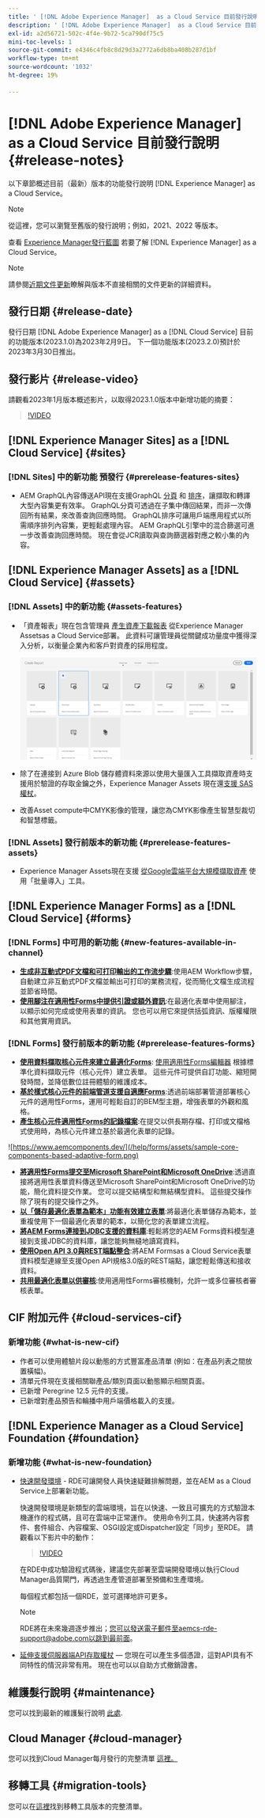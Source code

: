 ```yaml
---
title: ' [!DNL Adobe Experience Manager]  as a Cloud Service 目前發行說明。'
description: ' [!DNL Adobe Experience Manager]  as a Cloud Service 目前發行說明。'
exl-id: a2d56721-502c-4f4e-9b72-5ca790df75c5
mini-toc-levels: 1
source-git-commit: e4346c4fb8c8d29d3a2772a6db8ba408b287d1bf
workflow-type: tm+mt
source-wordcount: '1032'
ht-degree: 19%

---
```



# [!DNL Adobe Experience Manager] as a Cloud Service 目前發行說明 {#release-notes}

以下章節概述目前（最新）版本的功能發行說明 [!DNL Experience Manager] as a Cloud Service。

>[!NOTE]
>
>從這裡，您可以瀏覽至舊版的發行說明；例如，2021、2022 等版本。
>
>查看 [Experience Manager發行藍圖](https://experienceleague.adobe.com/docs/experience-manager-release-information/aem-release-updates/update-releases-roadmap.html?lang=zh-Hant) 若要了解 [!DNL Experience Manager] as a Cloud Service。

>[!NOTE]
>
>請參閱[近期文件更新](https://experienceleague.adobe.com/docs/experience-manager-release-information/aem-release-updates/doc-updates/documentation-updates.html)瞭解與版本不直接相關的文件更新的詳細資料。

## 發行日期 {#release-date}

發行日期 [!DNL Adobe Experience Manager] as a [!DNL Cloud Service] 目前的功能版本(2023.1.0)為2023年2月9日。 下一個功能版本(2023.2.0)預計於2023年3月30日推出。

## 發行影片 {#release-video}

請觀看2023年1月版本概述影片，以取得2023.1.0版本中新增功能的摘要：

>[!VIDEO](https://video.tv.adobe.com/v/3413479/?quality=12)

## [!DNL Experience Manager Sites] as a [!DNL Cloud Service] {#sites}

### [!DNL Sites] 中的新功能 預發行 {#prerelease-features-sites}

* AEM GraphQL內容傳送API現在支援GraphQL [分頁](/help/headless/graphql-api/content-fragments.md#paging) 和 [排序](/help/headless/graphql-api/content-fragments.md#sorting)，讓擷取和轉譯大型內容集更有效率。 GraphQL分頁可透過在子集中傳回結果，而非一次傳回所有結果，來改善查詢回應時間。 GraphQL排序可讓用戶端應用程式以所需順序排列內容集，更輕鬆處理內容。  AEM GraphQL引擎中的混合篩選可進一步改善查詢回應時間。 現在會從JCR讀取與查詢篩選器對應之較小集的內容。

## [!DNL Experience Manager Assets] as a [!DNL Cloud Service] {#assets}

### [!DNL Assets] 中的新功能 {#assets-features}

* 「資產報表」現在包含管理員 [產生資產下載報表](/help/assets/asset-reports.md) 從Experience Manager Assetsas a Cloud Service部署。 此資料可讓管理員從關鍵成功量度中獲得深入分析，以衡量企業內和客戶對資產的採用程度。

   ![其他格式的 PDF 轉譯](/help/release-notes/assets/choose_report.png)

* 除了在連接到 Azure Blob 儲存體資料來源以使用大量匯入工具擷取資產時支援用於驗證的存取金鑰之外，Experience Manager Assets 現在還[支援 SAS 權杖](/help/assets/add-assets.md#asset-bulk-ingestor)。

* 改善Asset compute中CMYK影像的管理，讓您為CMYK影像產生智慧型裁切和智慧標籤。

### [!DNL Assets] 發行前版本的新功能 {#prerelease-features-assets}

* Experience Manager Assets現在支援 [從Google雲端平台大規模擷取資產](/help/assets/add-assets.md#asset-bulk-ingestor) 使用「批量導入」工具。

## [!DNL Experience Manager Forms] as a [!DNL Cloud Service] {#forms}

### [!DNL Forms] 中可用的新功能 {#new-features-available-in-channel}

* **[生成非互動式PDF文檔和可打印輸出的工作流步驟](/help/forms/aem-forms-workflow-step-reference.md)**:使用AEM Workflow步驟，自動建立非互動式PDF文檔並輸出可打印的業務流程，從而簡化文檔生成流程並節省時間。
* **[使用腳注在適用性Forms中提供引證或額外資訊](/help/forms/footnotes-richtextsupport.md)**:在最適化表單中使用腳注，以顯示如何完成或使用表單的資訊。 您也可以用它來提供括弧資訊、版權權限和其他實用資訊。

### [!DNL Forms] 發行前版本的新功能 {#prerelease-features-forms}

* **[使用資料擷取核心元件來建立最適化Forms](https://experienceleague.adobe.com/docs/experience-manager-core-components/using/adaptive-forms/introduction.html?lang=en)**: [使用適用性Forms編輯器](/help/forms/creating-adaptive-form-core-components.md) 根據標準化資料擷取元件（核心元件）建立表單。 這些元件可提供自訂功能、縮短開發時間，並降低數位註冊體驗的維護成本。
* **[基於樣式核心元件的前端管道支援自適應Forms](/help/forms/using-themes-in-core-components.md)**:透過前端部署管道部署核心元件的適用性Forms，運用可輕鬆自訂的BEM型主題，增強表單的外觀和風格。
* **[產生核心元件適用性Forms的記錄檔案](/help/forms/generate-document-of-record-core-components.md)**:在提交以供長期存檔、打印或文檔格式使用時，為核心元件建立基於最適化表單的記錄。

![https://www.aemcomponents.dev/](/help/forms/assets/sample-core-components-based-adaptive-form.png)

* **[將適用性Forms提交至Microsoft SharePoint和Microsoft OneDrive](/help/forms/configuring-submit-actions.md)**:透過直接將適用性表單資料傳送至Microsoft SharePoint和Microsoft OneDrive的功能，簡化資料提交作業。 您可以提交結構型和無結構型資料。 這些提交操作除了現有的提交操作之外。
* **[以「儲存最適化表單為範本」功能有效建立表單](/help/forms/template-editor.md#save-an-adaptive-form-as-template-saving-adaptive-form-as-template)**:將最適化表單儲存為範本，並重複使用下一個最適化表單的範本，以簡化您的表單建立流程。
* **[將AEM Forms連接到JDBC支援的資料庫](/help/forms/configure-data-sources.md#configure-relational-database-configure-relational-database)**:輕鬆將您的AEM Forms資料模型連接到支援JDBC的資料庫，讓您能夠無縫地讀寫資料。
* **[使用Open API 3.0與REST端點整合](/help/forms/configure-data-sources.md#configure-restful-services-open-api-specification-version-20-configure-restful-services-swagger-version30)**:將AEM Formsas a Cloud Service表單資料模型連線至支援Open API規格3.0版的REST端點，讓您輕鬆傳送和接收資料。
* **[共用最適化表單以供審核](/help/forms/create-reviews-forms.md)**:使用適用性Forms審核機制，允許一或多位審核者審核表單。


## CIF 附加元件 {#cloud-services-cif}

### 新增功能 {#what-is-new-cif}

* 作者可以使用體驗片段以動態的方式豐富產品清單 (例如：在產品列表之間放置橫幅)。
* 清單元件現在支援相關聯產品/類別頁面以動態顯示相關頁面。
* 已新增 Peregrine 12.5 元件的支援。
* 已新增對產品預告和輪播中用戶端價格載入的支援。

## [!DNL Experience Manager as a Cloud Service] Foundation {#foundation}

### 新增功能 {#what-is-new-foundation}

* [快速開發環境](/help/implementing/developing/introduction/rapid-development-environments.md) - RDE可讓開發人員快速疑難排解問題，並在AEM as a Cloud Service上部署新功能。

   快速開發環境是新類型的雲端環境，旨在以快速、一致且可擴充的方式驗證本機運作的程式碼，且可在雲端中正常運作。 使用命令列工具，快速將內容套件、套件組合、內容檔案、OSGI設定或Dispatcher設定「同步」至RDE。 請觀看以下影片中的動作：

   >[!VIDEO](https://video.tv.adobe.com/v/3413508/?quality=12&learn=on)

   在RDE中成功驗證程式碼後，建議您先部署至雲端開發環境以執行Cloud Manager品質閘門，再透過生產管道部署至預備和生產環境。

   每個程式都包括一個RDE，並可選擇地許可更多。

   >[!NOTE]
   >
   >RDE將在未來幾週逐步推出；您可以發送電子郵件至aemcs-rde-support@adobe.com以跳到最前面。

* [延伸支援伺服器端API存取權杖](/help/implementing/developing/introduction/generating-access-tokens-for-server-side-apis.md)  — 您現在可以產生多個憑證，這對API具有不同特性的情況非常有用。 現在也可以以自助方式撤銷證書。

## 維護髮行說明 {#maintenance}

您可以找到最新的維護髮行說明 [此處](/help/release-notes/maintenance/latest.md).

## Cloud Manager {#cloud-manager}

您可以找到Cloud Manager每月發行的完整清單 [這裡。](/help/implementing/cloud-manager/release-notes/current.md)

## 移轉工具 {#migration-tools}

您可以在[這裡](/help/journey-migration/release-notes/release-notes-migration-tools-current.md)找到移轉工具版本的完整清單。
